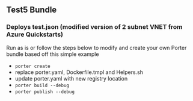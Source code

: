 ## Test5 Bundle

### Deploys test.json (modified version of 2 subnet VNET from Azure Quickstarts)

Run as is or follow the steps below to modify and create your own Porter bundle based off this simple example

- ```porter create```
- replace porter.yaml, Dockerfile.tmpl and Helpers.sh
- update porter.yaml with new registry location
- ```porter build --debug```
- ```porter publish --debug```
